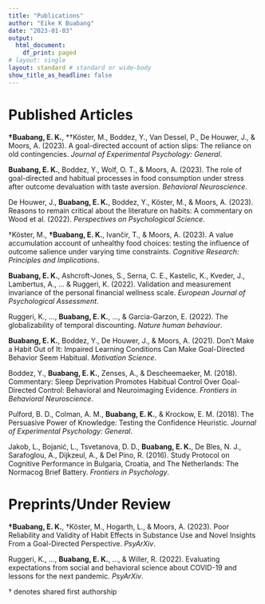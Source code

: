 ```yaml
---
title: "Publications"
author: "Eike K Buabang"
date: "2023-01-03"
output:
  html_document:
    df_print: paged
# layout: single
layout: standard # standard or wide-body
show_title_as_headline: false
---
```

# Published Articles

**†Buabang, E. K.**, *†Köster, M., Boddez, Y., Van Dessel, P., De Houwer, J., & Moors, A. (2023). 
A goal-directed account of action slips: The reliance on old contingencies.
*Journal of Experimental Psychology: General*.
[<i class="fas fa-file-pdf"></i>](https://raw.githubusercontent.com/EKBuabang/eike-hugo/main/themes/hugo-apero/static/publications/Buabang_et_al.(2023)JEPG.pdf)

**Buabang, E. K.**, Boddez, Y., Wolf, O. T., & Moors, A. (2023). The role of goal-directed and habitual processes in food consumption under stress after outcome devaluation with taste aversion.
*Behavioral Neuroscience*.
[<i class="fas fa-file-pdf"></i>](https://raw.githubusercontent.com/EKBuabang/eike-hugo/main/themes/hugo-apero/static/publications/Buabang_et_al.(2023)BNE.pdf)

De Houwer, J., **Buabang, E. K.**, Boddez, Y., Köster, M., & Moors, A. (2023). Reasons to remain critical about the literature on habits: A commentary on Wood et al. (2022). *Perspectives on Psychological Science*.
[<i class="fas fa-file-pdf"></i>](https://raw.githubusercontent.com/EKBuabang/eike-hugo/main/themes/hugo-apero/static/publications/De_Houwer_et_al.(2023)PPS.pdf)

†Köster, M., **†Buabang, E. K.**, Ivančir, T., & Moors, A. (2023). A value accumulation account of unhealthy food choices: testing the influence of outcome salience under varying time constraints.
*Cognitive Research: Principles and Implications*.
[<i class="fas fa-file-pdf"></i>](https://raw.githubusercontent.com/EKBuabang/eike-hugo/main/themes/hugo-apero/static/publications/Köster_et_al.(2023)CRPI)

**Buabang, E. K.**, Ashcroft-Jones, S., Serna, C. E., Kastelic, K., Kveder, J., Lambertus, A., ... & Ruggeri, K. (2022). Validation and measurement invariance of the personal financial wellness scale.
*European Journal of Psychological Assessment*.
[<i class="fas fa-file-pdf"></i>](https://raw.githubusercontent.com/EKBuabang/eike-hugo/main/themes/hugo-apero/static/publications/Buabang_et_al.(2022)EJPA.pdf)

Ruggeri, K., ..., **Buabang, E. K.**, ..., & Garcia-Garzon, E. (2022). The globalizability of temporal discounting.
*Nature human behaviour*.
[<i class="fas fa-file-pdf"></i>](https://raw.githubusercontent.com/EKBuabang/eike-hugo/main/themes/hugo-apero/static/publications/Ruggeri_et_al.(2022)NHB.pdf)

**Buabang, E. K.**, Boddez, Y., De Houwer, J., & Moors, A. (2021). 
Don’t Make a Habit Out of It: Impaired Learning Conditions Can Make Goal-Directed Behavior Seem Habitual.
*Motivation Science*.
[<i class="fas fa-file-pdf"></i>](https://raw.githubusercontent.com/EKBuabang/eike-hugo/main/themes/hugo-apero/static/publications/Buabang_et_al.(2021)MOT.pdf)

Boddez, Y., **Buabang, E. K.**, Zenses, A., & Descheemaeker, M. (2018). 
Commentary: Sleep Deprivation Promotes Habitual Control Over Goal-Directed Control: Behavioral and Neuroimaging Evidence.
*Frontiers in Behavioral Neuroscience*.
[<i class="fas fa-file-pdf"></i>](https://raw.githubusercontent.com/EKBuabang/eike-hugo/main/themes/hugo-apero/static/publications/Boddez_et_al.(2018)Front_Behav_Neurosci.pdf)

Pulford, B. D., Colman, A. M., **Buabang, E. K.**, & Krockow, E. M. (2018). 
The Persuasive Power of Knowledge: Testing the Confidence Heuristic.
*Journal of Experimental Psychology: General*.
[<i class="fas fa-file-pdf"></i>](https://raw.githubusercontent.com/EKBuabang/eike-hugo/main/themes/hugo-apero/static/publications/Pulford_et_al.(2018)JEPG.pdf)

Jakob, L., Bojanić, L., Tsvetanova, D. D., **Buabang, E. K.**, De Bles, N. J., Sarafoglou, A., Dijkzeul, A., & Del Pino, R. (2016). 
Study Protocol on Cognitive Performance in Bulgaria, Croatia, and The Netherlands: The Normacog Brief Battery.
*Frontiers in Psychology*.
[<i class="fas fa-file-pdf"></i>](https://raw.githubusercontent.com/EKBuabang/eike-hugo/main/themes/hugo-apero/static/publications/Jakob_et_al(2016)FRONT_PSYCHOL.pdf)

# Preprints/Under Review

**†Buabang, E. K.**, †Köster, M., Hogarth, L., & Moors, A. (2023). Poor Reliability and Validity of Habit Effects in Substance Use and Novel Insights From a Goal-Directed Perspective. *PsyArXiv*.
[<i class="fas fa-link"></i>](https://psyarxiv.com/79ykb/)

Ruggeri, K., ..., **Buabang, E. K.**, ..., & Willer, R. (2022). Evaluating expectations from social and behavioral science about COVID-19 and lessons for the next pandemic.
*PsyArXiv*.
[<i class="fas fa-link"></i>](https://psyarxiv.com/58udn/)

† denotes shared first authorship